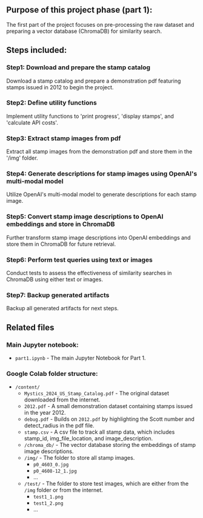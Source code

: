 ## Purpose of this project phase (part 1):
The first part of the project focuses on pre-processing the raw dataset and preparing a vector database (ChromaDB) for similarity search.

## Steps included:

### Step1: Download and prepare the stamp catalog
Download a stamp catalog and prepare a demonstration pdf featuring stamps issued in 2012 to begin the project.

### Step2: Define utility functions
Implement utility functions to 'print progress', 'display stamps', and 'calculate API costs'.

### Step3: Extract stamp images from pdf
Extract all stamp images from the demonstration pdf and store them in the '/img' folder.

### Step4: Generate descriptions for stamp images using OpenAI's multi-modal model
Utilize OpenAI's multi-modal model to generate descriptions for each stamp image.

### Step5: Convert stamp image descriptions to OpenAI embeddings and store in ChromaDB
Further transform stamp image descriptions into OpenAI embeddings and store them in ChromaDB for future retrieval.

### Step6: Perform test queries using text or images
Conduct tests to assess the effectiveness of similarity searches in ChromaDB using either text or images.

### Step7: Backup generated artifacts
Backup all generated artifacts for next steps.

## Related files

### Main Jupyter notebook:
- `part1.ipynb` - The main Jupyter Notebook for Part 1.

### Google Colab folder structure:
- `/content/` 
  - `Mystics_2024_US_Stamp_Catalog.pdf` - The original dataset downloaded from the internet.
  - `2012.pdf` - A small demonstration dataset containing stamps issued in the year 2012.
  - `debug.pdf` - Builds on `2012.pdf` by highlighting the Scott number and detect_radius in the pdf file.
  - `stamp.csv` - A csv file to track all stamp data, which includes stamp_id, img_file_location, and image_description.
  - `/chroma_db/` - The vector database storing the embeddings of stamp image descriptions.
  - `/img/` - The folder to store all stamp images.
    - `p0_4603_0.jpg`
    - `p0_4608-12_1.jpg`
    - ...
  - `/test/` - The folder to store test images, which are either from the `/img` folder or from the internet.
    - `test1_1.png`
    - `test1_2.png`
    - ...

